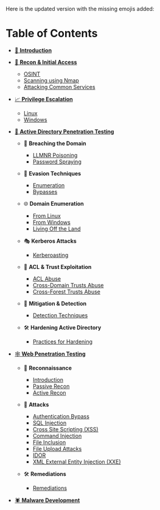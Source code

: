Here is the updated version with the missing emojis added:

# Table of Contents  

* [:rocket: **Introduction**](README.md)

* [:mag_right: **Recon & Initial Access**](initial-access/README.md)
    * [OSINT](initial-access/osint.md)
    * [Scanning using Nmap](initial-access/nmap.md)
    * [Attacking Common Services](initial-access/attacking-services.md)

* [:chart_with_upwards_trend: **Privilege Escalation**](priv-esc/README.md)
    * [Linux](priv-esc/linux.md) 
    * [Windows](priv-esc/windows.md) 

* [:office: **Active Directory Penetration Testing**](active-directory-penetration-testing/README.md) 

  * :door: **Breaching the Domain**
    * [LLMNR Poisoning](active-directory-penetration-testing/attacks/llmnr-poisoning.md)
    * [Password Spraying](active-directory-penetration-testing/attacks/password-spraying.md)

  * :closed_lock_with_key: **Evasion Techniques**
    * [Enumeration](active-directory-penetration-testing/security-controls/security-controls-enumeration.md) 
    * [Bypasses](active-directory-penetration-testing/security-controls/security-controls-bypass.md) 

  * :globe_with_meridians: **Domain Enumeration**
    * [From Linux](active-directory-penetration-testing/enumeration/domain-enumeration-linux.md) 
    * [From Windows](active-directory-penetration-testing/enumeration/domain-enumeration-windows.md) 
    * [Living Off the Land](active-directory-penetration-testing/enumeration/living-off-the-land.md) 

  * :performing_arts: **Kerberos Attacks** 
    * [Kerberoasting](active-directory-penetration-testing/attacks/Kerberoasting.md) 

  * :scroll: **ACL & Trust Exploitation** 
    * [ACL Abuse](active-directory-penetration-testing/trust-abuse/acl-abuse.md) 
    * [Cross-Domain Trusts Abuse](active-directory-penetration-testing/trust-abuse/domain-trust-abuse.md) 
    * [Cross-Forest Trusts Abuse](active-directory-penetration-testing/trust-abuse/cross-forest-trust-abuse.md) 

  * :mag_right: **Mitigation & Detection**  
    * [Detection Techniques](active-directory-penetration-testing/security-controls/mitigation-and-detection.md) 

  * :hammer_and_wrench: **Hardening Active Directory** 
    * [Practices for Hardening](active-directory-penetration-testing/security-controls/hardening.md) 

* [:spider_web: **Web Penetration Testing**](web-app-penetration-testing/README.md) 
  * :mag_right: **Reconnaissance** 
    * [Introduction](web-app-penetration-testing/recon/reconnaissance.md) 
    * [Passive Recon](web-app-penetration-testing/recon/passive-reconnaissance.md) 
    * [Active Recon](web-app-penetration-testing/recon/active-reconnaissance.md) 
  
  * :red_circle: **Attacks**
    * [Authentication Bypass](web-app-penetration-testing/attacks/authentication-bypass.md)
    * [SQL Injection](web-app-penetration-testing/attacks/sql-injection.md)
    * [Cross Site Scripting (XSS)](web-app-penetration-testing/attacks/xss.md)
    * [Command Injection](web-app-penetration-testing/attacks/command-injection.md)
    * [File Inclusion](web-app-penetration-testing/attacks/file-inclusion.md)
    * [File Upload Attacks](web-app-penetration-testing/attacks/file-upload.md)
    * [IDOR](web-app-penetration-testing/attacks/idor.md)
    * [XML External Entity Injection (XXE)](web-app-penetration-testing/attacks/xxe.md)

  * :hammer_and_wrench: **Remediations**
    * [Remediations](web-app-penetration-testing/remediations/remediations.md) 

* [:spider: **Malware Development**](malware-dev/README.md) 